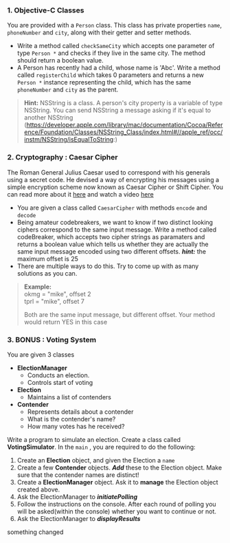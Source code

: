 ### 1. Objective-C Classes

You are provided with a `Person` class. This class has private properties `name`, `phoneNumber` and `city`, along with their getter and setter methods.

* Write a method called `checkSameCity` which accepts one parameter of type `Person *` and checks if they live in the same city. The method should return a boolean value.
* A Person has recently had a child, whose name is 'Abc'. Write a method called `registerChild` which takes 0 parameters and returns a new `Person *` instance representing the child, which has the same `phoneNumber` and `city` as the parent.

> **Hint:** NSString is a class. A person's city property is a variable of type NSString. You can send NSString a message asking if it's equal to another NSString (https://developer.apple.com/library/mac/documentation/Cocoa/Reference/Foundation/Classes/NSString_Class/index.html#//apple_ref/occ/instm/NSString/isEqualToString:)

### 2. Cryptography : Caesar Cipher

The Roman General Julius Caesar used to correspond with his generals using a secret code. He devised a way of encrypting his messages using a simple encryption scheme now known as Caesar Cipher or Shift Cipher. You can read more about it [here](https://en.wikipedia.org/wiki/Caesar_cipher) and watch a video [here](https://www.youtube.com/watch?v=o6TPx1Co_wg)

* You are given a class called `CaesarCipher` with methods `encode` and `decode`
* Being amateur codebreakers, we want to know if two distinct looking ciphers correspond to the same input message. Write a method called codeBreaker, which accepts two cipher strings as paramaters and returns a boolean value which tells us whether they are actually the same input message encoded using two different offsets. ***hint:*** the maximum offset is 25
* There are multiple ways to do this. Try to come up with as many solutions as you can.

> **Example:**  
> okmg = "mike", offset 2  
> tprl = "mike", offset 7
>
> Both are the same input message, but different offset. Your method would return YES in this case


### 3. BONUS : Voting System

You are given 3 classes

* **ElectionManager**
  * Conducts an election.
  * Controls start of voting
* **Election**
  * Maintains a list of contenders
* **Contender**
  *  Represents details about a contender
    *  What is the contender's name?
    *  How many votes has he received?

Write a program to simulate an election. Create a class called **VotingSimulator**. In the `main` , you are required to do the following:

1. Create an **Election** object, and given the Election a `name`
2. Create a few **Contender** objects. ***Add*** these to the Election object. Make sure that the contender names are distinct!
3. Create a **ElectionManager** object. Ask it to **manage** the Election object created above.
4. Ask the ElectionManager to ***initiatePolling***
5. Follow the instructions on the console. After each round of polling you will be asked(within the console) whether you want to continue or not.
6. Ask the ElectionManager to ***displayResults***


something changed
